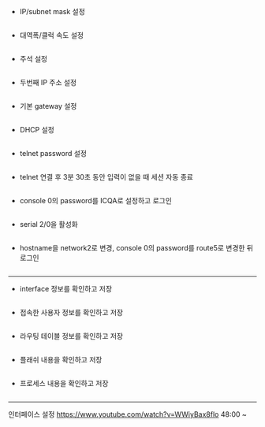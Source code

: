- IP/subnet mask 설정
```
```

- 대역폭/클럭 속도 설정
```

```

- 주석 설정
```

```

- 두번째 IP 주소 설정
```

```

- 기본 gateway 설정
```

```

- DHCP 설정
```

```

- telnet password 설정
```

```

- telnet 연결 후 3분 30초 동안 입력이 없을 때 세션 자동 종료
```

```

- console 0의 password를 ICQA로 설정하고 로그인
```

```

- serial 2/0을 활성화
```

```

- hostname을 network2로 변경, console 0의 password를 route5로 변경한 뒤 로그인
```

```

---

- interface 정보를 확인하고 저장
```
```

- 접속한 사용자 정보를 확인하고 저장
```
```

- 라우팅 테이블 정보를 확인하고 저장
```
```

- 플래쉬 내용을 확인하고 저장
```
```

- 프로세스 내용을 확인하고 저장
```
```

---
인터페이스 설정
https://www.youtube.com/watch?v=WWiyBax8flo 48:00 ~